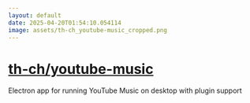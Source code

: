 ```yaml
---
layout: default
date: 2025-04-20T01:54:10.054114
image: assets/th-ch_youtube-music_cropped.png
---
```


# [th-ch/youtube-music](https://github.com/th-ch/youtube-music)

Electron app for running YouTube Music on desktop with plugin support
